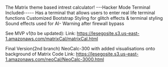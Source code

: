 The Matrix theme based intrest calculator!
---Hacker Mode Terminal Included-----
Has a terminal that allows users to enter real life terminal functions 
Customized Bootstrap Styling for glitch effects & terminal styling
Sound effects used for AI- Warning after firewall bypass

See MVP v1(to be updated):
Link: https://lesegosite.s3.us-east-1.amazonaws.com/matrixCal/matrixCal.html

Final Version(2nd branch)
NeoCalc-300 with added visualisations onto background of Matrix Code
Link: https://lesegosite.s3.us-east-1.amazonaws.com/neoCal/NeoCalc-3000.html
